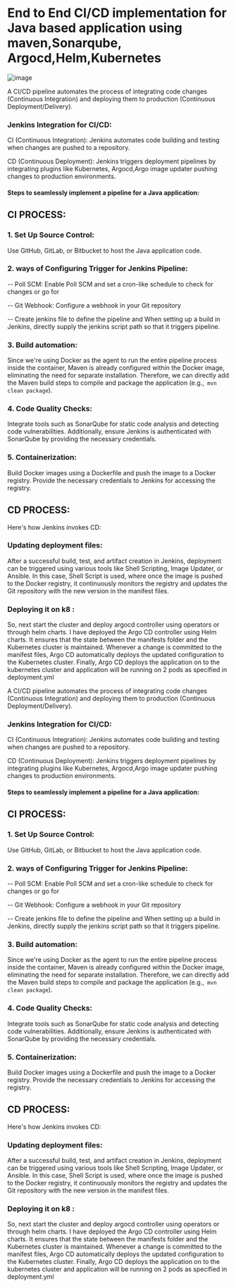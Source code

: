 # End to End CI/CD implementation for Java based application using maven,Sonarqube, Argocd,Helm,Kubernetes

![image](https://github.com/user-attachments/assets/d937dde7-c401-48a0-ac6b-a55da0b2094a)

A CI/CD pipeline automates the process of integrating code changes (Continuous Integration) and deploying them to production (Continuous Deployment/Delivery).

### Jenkins Integration for CI/CD:
CI (Continuous Integration): Jenkins automates code building and testing when changes are pushed to a repository.

CD (Continuous Deployment): Jenkins triggers deployment pipelines by integrating plugins like Kubernetes, Argocd,Argo image updater pushing changes to production environments.

#### Steps to seamlessly implement a pipeline for a Java application:

## CI PROCESS:

### 1. Set Up Source Control:
   Use GitHub, GitLab, or Bitbucket to host the Java application code.
### 2. ways of Configuring Trigger for Jenkins Pipeline:
-- Poll SCM: Enable Poll SCM and set a cron-like schedule to check for changes or go for

-- Git Webhook: Configure a webhook in your Git repository

-- Create jenkins file to define the pipeline and When setting up a build in Jenkins, directly supply the jenkins script path so that it triggers pipeline.
### 3. Build automation: 
 Since we're using Docker as the agent to run the entire pipeline process inside the container, Maven is already configured within the Docker image, eliminating the need for separate installation. Therefore, we can directly add the Maven build steps to compile and package the application (e.g.,` mvn clean package`).
### 4. Code Quality Checks:
Integrate tools such as SonarQube for static code analysis and detecting code vulnerabilities. Additionally, ensure Jenkins is authenticated with SonarQube by providing the necessary credentials.
### 5. Containerization:
Build Docker images using a Dockerfile and push the image to a Docker registry. Provide the necessary credentials to Jenkins for accessing the registry.

## CD PROCESS:
Here's how Jenkins invokes CD: 
### Updating deployment files:
 After a successful build, test, and artifact creation in Jenkins, deployment can be triggered using various tools like Shell Scripting, Image Updater, or Ansible. In this case, Shell Script is used, where once the image is pushed to the Docker registry, it continuously monitors the registry and updates the Git repository with the new version in the manifest files.
### Deploying it on k8 :
 So, next start the cluster and deploy argocd controller using operators or through helm charts. I have deployed the Argo CD controller using Helm charts. It ensures that the state between the manifests folder and the Kubernetes cluster is maintained. Whenever a change is committed to the manifest files, Argo CD automatically deploys the updated configuration to the Kubernetes cluster. 
  Finally, Argo CD deploys the application on to the kubernetes cluster and application will be running on 2 pods as specified in deployment.yml





A CI/CD pipeline automates the process of integrating code changes (Continuous Integration) and deploying them to production (Continuous Deployment/Delivery).

### Jenkins Integration for CI/CD:
CI (Continuous Integration): Jenkins automates code building and testing when changes are pushed to a repository.

CD (Continuous Deployment): Jenkins triggers deployment pipelines by integrating plugins like Kubernetes, Argocd,Argo image updater pushing changes to production environments.

#### Steps to seamlessly implement a pipeline for a Java application:

## CI PROCESS:

### 1. Set Up Source Control:
   Use GitHub, GitLab, or Bitbucket to host the Java application code.
### 2. ways of Configuring Trigger for Jenkins Pipeline:
-- Poll SCM: Enable Poll SCM and set a cron-like schedule to check for changes or go for

-- Git Webhook: Configure a webhook in your Git repository

-- Create jenkins file to define the pipeline and When setting up a build in Jenkins, directly supply the jenkins script path so that it triggers pipeline.
### 3. Build automation: 
 Since we're using Docker as the agent to run the entire pipeline process inside the container, Maven is already configured within the Docker image, eliminating the need for separate installation. Therefore, we can directly add the Maven build steps to compile and package the application (e.g.,` mvn clean package`).
### 4. Code Quality Checks:
Integrate tools such as SonarQube for static code analysis and detecting code vulnerabilities. Additionally, ensure Jenkins is authenticated with SonarQube by providing the necessary credentials.
### 5. Containerization:
Build Docker images using a Dockerfile and push the image to a Docker registry. Provide the necessary credentials to Jenkins for accessing the registry.

## CD PROCESS:
Here's how Jenkins invokes CD: 
### Updating deployment files:
 After a successful build, test, and artifact creation in Jenkins, deployment can be triggered using various tools like Shell Scripting, Image Updater, or Ansible. In this case, Shell Script is used, where once the image is pushed to the Docker registry, it continuously monitors the registry and updates the Git repository with the new version in the manifest files.
### Deploying it on k8 :
 So, next start the cluster and deploy argocd controller using operators or through helm charts. I have deployed the Argo CD controller using Helm charts. It ensures that the state between the manifests folder and the Kubernetes cluster is maintained. Whenever a change is committed to the manifest files, Argo CD automatically deploys the updated configuration to the Kubernetes cluster. 
  Finally, Argo CD deploys the application on to the kubernetes cluster and application will be running on 2 pods as specified in deployment.yml





   

